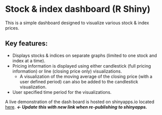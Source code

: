 # Stock & index dashboard (R Shiny)
This is a simple dashboard designed to visualize various stock & index prices.

## Key features:
- Displays stocks & indices on separate graphs (limited to one stock and index at a time).
- Pricing information is displayed using either candlestick (full pricing information) or line (closing price only) visualizations.
  - A visualization of the moving average of the closing price (with a user defined period) can also be added to the candlestick visualization.
- User specified time period for the visualizations.

A live demonstration of the dash board is hosted on shinyapps.io located [here](https://goldenknight09.shinyapps.io/stock_price_dashboard/?_ga=2.99946782.1012274847.1660850594-1658273700.1659625255). ***<- Update this with new link when re-publishing to shinyapps.***
